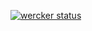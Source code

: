 [![wercker status](https://app.wercker.com/status/24f1bbdc44b456117be49c6a27448415/m "wercker status")](https://app.wercker.com/project/bykey/24f1bbdc44b456117be49c6a27448415)
